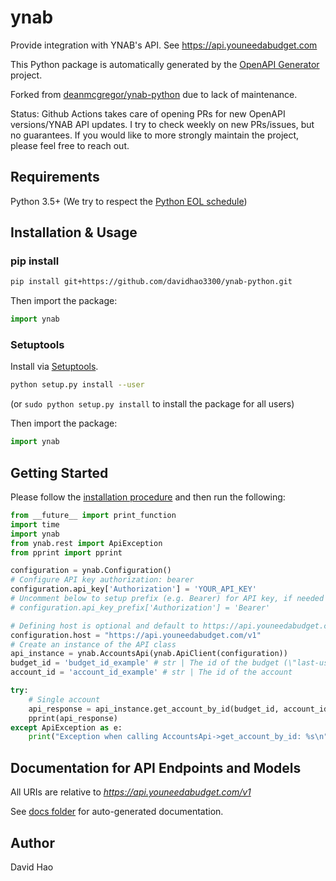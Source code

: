 # ynab

Provide integration with YNAB's API. See https://api.youneedabudget.com

This Python package is automatically generated by the [OpenAPI Generator](https://openapi-generator.tech) project.

Forked from [deanmcgregor/ynab-python](https://github.com/deanmcgregor/ynab-python) due to lack of maintenance.

Status: Github Actions takes care of opening PRs for new OpenAPI versions/YNAB API updates. I try to check weekly on new PRs/issues, but no guarantees. If you would like to more strongly maintain the project, please feel free to reach out.

## Requirements

Python 3.5+ (We try to respect the [Python EOL schedule](https://devguide.python.org/#status-of-python-branches))

## Installation & Usage
### pip install

```sh
pip install git+https://github.com/davidhao3300/ynab-python.git
```

Then import the package:
```python
import ynab 
```

### Setuptools

Install via [Setuptools](http://pypi.python.org/pypi/setuptools).

```sh
python setup.py install --user
```
(or `sudo python setup.py install` to install the package for all users)

Then import the package:
```python
import ynab
```

## Getting Started

Please follow the [installation procedure](#installation--usage) and then run the following:

```python
from __future__ import print_function
import time
import ynab
from ynab.rest import ApiException
from pprint import pprint

configuration = ynab.Configuration()
# Configure API key authorization: bearer
configuration.api_key['Authorization'] = 'YOUR_API_KEY'
# Uncomment below to setup prefix (e.g. Bearer) for API key, if needed
# configuration.api_key_prefix['Authorization'] = 'Bearer'

# Defining host is optional and default to https://api.youneedabudget.com/v1
configuration.host = "https://api.youneedabudget.com/v1"
# Create an instance of the API class
api_instance = ynab.AccountsApi(ynab.ApiClient(configuration))
budget_id = 'budget_id_example' # str | The id of the budget (\"last-used\" can be used to specify the last used budget and \"default\" can be used if default budget selection is enabled (see: https://api.youneedabudget.com/#oauth-default-budget)
account_id = 'account_id_example' # str | The id of the account

try:
    # Single account
    api_response = api_instance.get_account_by_id(budget_id, account_id)
    pprint(api_response)
except ApiException as e:
    print("Exception when calling AccountsApi->get_account_by_id: %s\n" % e)

```

## Documentation for API Endpoints and Models

All URIs are relative to *https://api.youneedabudget.com/v1*

See [docs folder](docs/) for auto-generated documentation.

## Author

David Hao
